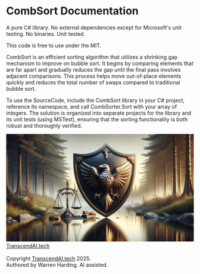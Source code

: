 
# CombSort Documentation

A pure C# library. No external dependencies except for Microsoft's unit testing. No binaries. Unit tested.

This code is free to use under the MIT.

CombSort is an efficient sorting algorithm that utilizes a shrinking gap mechanism to improve on bubble sort. It begins by comparing elements that are far apart and gradually reduces the gap until the final pass involves adjacent comparisons. This process helps move out-of-place elements quickly and reduces the total number of swaps compared to traditional bubble sort.

To use the SourceCode, include the CombSort library in your C# project, reference its namespace, and call CombSorter.Sort with your array of integers. The solution is organized into separate projects for the library and its unit tests (using MSTest), ensuring that the sorting functionality is both robust and thoroughly verified.

![AI Image](aiimage.jpg)
[TranscendAI.tech](https://TranscendAI.tech)<br>
<br>
Copyright [TranscendAI.tech](https://TranscendAI.tech) 2025.</br>
Authored by Warren Harding. AI assisted.</br>
